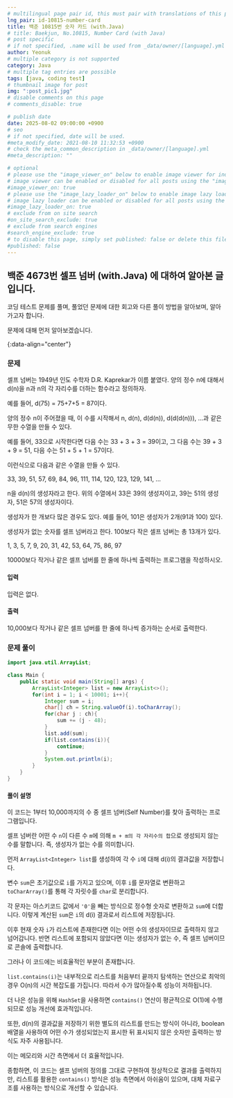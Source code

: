 ```yaml
---
# multilingual page pair id, this must pair with translations of this page. (This name must be unique)
lng_pair: id-10815-number-card
title: 백준 10815번 숫자 카드 (with.Java)
# title: Baekjun, No.10815, Number Card (with Java)
# post specific
# if not specified, .name will be used from _data/owner/[language].yml
author: Yeonuk
# multiple category is not supported
category: Java
# multiple tag entries are possible
tags: [java, coding test]
# thumbnail image for post
img: ":post_pic1.jpg"
# disable comments on this page
# comments_disable: true

# publish date
date: 2025-08-02 09:00:00 +0900
# seo
# if not specified, date will be used.
#meta_modify_date: 2021-08-10 11:32:53 +0900
# check the meta_common_description in _data/owner/[language].yml
#meta_description: ""

# optional
# please use the "image_viewer_on" below to enable image viewer for individual pages or posts (_posts/ or [language]/_posts folders).
# image viewer can be enabled or disabled for all posts using the "image_viewer_posts: true" setting in _data/conf/main.yml.
#image_viewer_on: true
# please use the "image_lazy_loader_on" below to enable image lazy loader for individual pages or posts (_posts/ or [language]/_posts folders).
# image lazy loader can be enabled or disabled for all posts using the "image_lazy_loader_posts: true" setting in _data/conf/main.yml.
#image_lazy_loader_on: true
# exclude from on site search
#on_site_search_exclude: true
# exclude from search engines
#search_engine_exclude: true
# to disable this page, simply set published: false or delete this file
#published: false
---
```


<!-- outline-start -->

## 백준 4673번 셀프 넘버 (with.Java) 에 대하여 알아본 글입니다.

코딩 테스트 문제를 풀며, 풀었던 문제에 대한 회고와 다른 풀이 방법을 알아보며, 알아가고자 합니다.

문제에 대해 먼저 알아보겠습니다.

{:data-align="center"}

<!-- outline-end -->

### 문제

셀프 넘버는 1949년 인도 수학자 D.R. Kaprekar가 이름 붙였다. 양의 정수 n에 대해서 d(n)을 n과 n의 각 자리수를 더하는 함수라고 정의하자.

예를 들어, d(75) = 75+7+5 = 87이다.

양의 정수 n이 주어졌을 때, 이 수를 시작해서 n, d(n), d(d(n)), d(d(d(n))), ...과 같은 무한 수열을 만들 수 있다.

예를 들어, 33으로 시작한다면 다음 수는 33 + 3 + 3 = 39이고, 그 다음 수는 39 + 3 + 9 = 51, 다음 수는 51 + 5 + 1 = 57이다.

이런식으로 다음과 같은 수열을 만들 수 있다.

33, 39, 51, 57, 69, 84, 96, 111, 114, 120, 123, 129, 141, ...

n을 d(n)의 생성자라고 한다. 위의 수열에서 33은 39의 생성자이고, 39는 51의 생성자, 51은 57의 생성자이다.

생성자가 한 개보다 많은 경우도 있다. 예를 들어, 101은 생성자가 2개(91과 100) 있다.

생성자가 없는 숫자를 셀프 넘버라고 한다. 100보다 작은 셀프 넘버는 총 13개가 있다.

1, 3, 5, 7, 9, 20, 31, 42, 53, 64, 75, 86, 97

10000보다 작거나 같은 셀프 넘버를 한 줄에 하나씩 출력하는 프로그램을 작성하시오.

#### 입력

입력은 없다.

#### 출력

10,000보다 작거나 같은 셀프 넘버를 한 줄에 하나씩 증가하는 순서로 출력한다.

### 문제 풀이

```java
import java.util.ArrayList;

class Main {
    public static void main(String[] args) {
        ArrayList<Integer> list = new ArrayList<>();
        for(int i = 1; i < 10001; i++){
            Integer sum = i;
            char[] ch = String.valueOf(i).toCharArray();
            for(char j : ch){
                sum += (j - 48);
            }
            list.add(sum);
            if(list.contains(i)){
                continue;
            }
            System.out.println(i);
        }
    }
}
```

#### 풀이 설명

이 코드는 1부터 10,000까지의 수 중 셀프 넘버(Self Number)를 찾아 출력하는 프로그램입니다.

셀프 넘버란 어떤 수 `n`이 다른 수 `m`에 의해 `m + m의 각 자리수의 합`으로 생성되지 않는 수를 말합니다. 즉, 생성자가 없는 수를 의미합니다.

먼저 `ArrayList<Integer> list`를 생성하여 각 수 `i`에 대해 d(i)의 결과값을 저장합니다.

변수 `sum`은 초기값으로 `i`를 가지고 있으며, 이후 `i`를 문자열로 변환하고 `toCharArray()`를 통해 각 자릿수를 `char`로 분리합니다.

각 문자는 아스키코드 값에서 `'0'`을 빼는 방식으로 정수형 숫자로 변환하고 `sum`에 더합니다. 이렇게 계산된 `sum`은 `i`의 d(i) 결과로서 리스트에 저장됩니다.

이후 현재 숫자 `i`가 리스트에 존재한다면 이는 어떤 수의 생성자이므로 출력하지 않고 넘어갑니다. 반면 리스트에 포함되지 않았다면 이는 생성자가 없는 수, 즉 셀프 넘버이므로 콘솔에 출력합니다.

그러나 이 코드에는 비효율적인 부분이 존재합니다.

`list.contains(i)`는 내부적으로 리스트를 처음부터 끝까지 탐색하는 연산으로 최악의 경우 O(n)의 시간 복잡도를 가집니다. 따라서 수가 많아질수록 성능이 저하됩니다.

더 나은 성능을 위해 `HashSet`을 사용하면 `contains()` 연산이 평균적으로 O(1)에 수행되므로 성능 개선에 효과적입니다.

또한, d(n)의 결과값을 저장하기 위한 별도의 리스트를 만드는 방식이 아니라, boolean 배열을 사용하여 어떤 수가 생성되었는지 표시한 뒤 표시되지 않은 숫자만 출력하는 방식도 자주 사용됩니다.

이는 메모리와 시간 측면에서 더 효율적입니다.

종합하면, 이 코드는 셀프 넘버의 정의를 그대로 구현하여 정상적으로 결과를 출력하지만, 리스트를 활용한 `contains()` 방식은 성능 측면에서 아쉬움이 있으며, 대체 자료구조를 사용하는 방식으로 개선할 수 있습니다.
